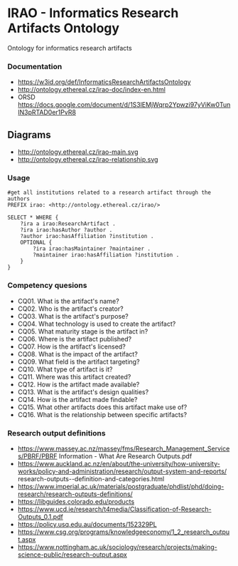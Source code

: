 # IRAO - Informatics Research Artifacts Ontology
Ontology for informatics research artifacts

### Documentation
- https://w3id.org/def/InformaticsResearchArtifactsOntology
- http://ontology.ethereal.cz/irao-doc/index-en.html
- ORSD https://docs.google.com/document/d/1S3lEMjWqrp2Ypwzi97yViKw0TunlN3pRTAD0er1PvR8

## Diagrams
- http://ontology.ethereal.cz/irao-main.svg 
- http://ontology.ethereal.cz/irao-relationship.svg 

### Usage
```sparql
#get all institutions related to a research artifact through the authors
PREFIX irao: <http://ontology.ethereal.cz/irao/>

SELECT * WHERE {
    ?ira a irao:ResearchArtifact .
    ?ira irao:hasAuthor ?author .
    ?author irao:hasAffiliation ?institution .
    OPTIONAL {
        ?ira irao:hasMaintainer ?maintainer .
        ?maintainer irao:hasAffiliation ?institution .
    }
}

```
### Competency quesions
- CQ01. What is the artifact's name?
- CQ02. Who is the artifact's creator?
- CQ03. What is the artifact's purpose?
- CQ04. What technology is used to create the artifact?
- CQ05. What maturity stage is the artifact in?
- CQ06. Where is the artifact published?
- CQ07. How is the artifact's licensed?
- CQ08. What is the impact of the artifact?
- CQ09. What field is the artifact targeting?
- CQ10. What type of artifact is it?
- CQ11. Where was this artifact created?
- CQ12. How is the artifact made available?
- CQ13. What is the artifact's design qualities?
- CQ14. How is the artifact made findable?
- CQ15. What other artifacts does this artifact make use of?
- CQ16. What is the relationship between specific artifacts?

### Research output definitions
- https://www.massey.ac.nz/massey/fms/Research_Management_Services/PBRF/PBRF Information - What Are Research Outputs.pdf
- https://www.auckland.ac.nz/en/about/the-university/how-university-works/policy-and-administration/research/output-system-and-reports/ research-outputs--definition-and-categories.html
- https://www.imperial.ac.uk/materials/postgraduate/phdlist/phd/doing-research/research-outputs-definitions/
- https://libguides.colorado.edu/products
- https://www.ucd.ie/research/t4media/Classification-of-Research-Outputs_0.1.pdf
- https://policy.usq.edu.au/documents/152329PL
- https://www.csg.org/programs/knowledgeeconomy/1_2_research_output.aspx
- https://www.nottingham.ac.uk/sociology/research/projects/making-science-public/research-output.aspx
